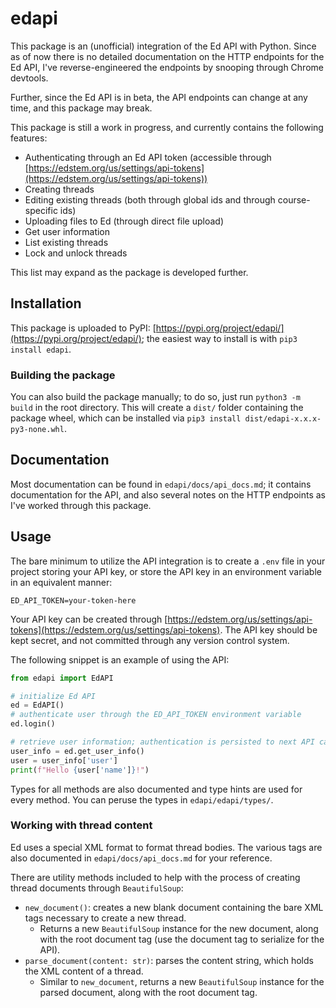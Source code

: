 # edapi

This package is an (unofficial) integration of the Ed API with Python. Since as of now there is no detailed documentation on the HTTP endpoints for the Ed API, I've reverse-engineered the endpoints by snooping through Chrome devtools.

Further, since the Ed API is in beta, the API endpoints can change at any time, and this package may break.

This package is still a work in progress, and currently contains the following features:
* Authenticating through an Ed API token (accessible through [https://edstem.org/us/settings/api-tokens](https://edstem.org/us/settings/api-tokens))
* Creating threads
* Editing existing threads (both through global ids and through course-specific ids)
* Uploading files to Ed (through direct file upload)
* Get user information
* List existing threads
* Lock and unlock threads

This list may expand as the package is developed further.

## Installation

This package is uploaded to PyPI: [https://pypi.org/project/edapi/](https://pypi.org/project/edapi/); the easiest way to install is with `pip3 install edapi`.

### Building the package

You can also build the package manually; to do so, just run `python3 -m build` in the root directory. This will create a `dist/` folder containing the package wheel, which can be installed via `pip3 install dist/edapi-x.x.x-py3-none.whl`.

## Documentation

Most documentation can be found in `edapi/docs/api_docs.md`; it contains documentation for the API, and also several notes on the HTTP endpoints as I've worked through this package.

## Usage

The bare minimum to utilize the API integration is to create a `.env` file in your project storing your API key, or store the API key in an environment variable in an equivalent manner:
```
ED_API_TOKEN=your-token-here
```
Your API key can be created through [https://edstem.org/us/settings/api-tokens](https://edstem.org/us/settings/api-tokens). The API key should be kept secret, and not committed through any version control system.

The following snippet is an example of using the API:
```python
from edapi import EdAPI

# initialize Ed API
ed = EdAPI()
# authenticate user through the ED_API_TOKEN environment variable
ed.login()

# retrieve user information; authentication is persisted to next API calls
user_info = ed.get_user_info()
user = user_info['user']
print(f"Hello {user['name']}!")
```

Types for all methods are also documented and type hints are used for every method. You can peruse the types in `edapi/edapi/types/`.

### Working with thread content

Ed uses a special XML format to format thread bodies. The various tags are also documented in `edapi/docs/api_docs.md` for your reference.

There are utility methods included to help with the process of creating thread documents through `BeautifulSoup`:
- `new_document()`: creates a new blank document containing the bare XML tags necessary to create a new thread.
    - Returns a new `BeautifulSoup` instance for the new document, along with the root document tag (use the document tag to serialize for the API).
- `parse_document(content: str)`: parses the content string, which holds the XML content of a thread.
    - Similar to `new_document`, returns a new `BeautifulSoup` instance for the parsed document, along with the root document tag.
